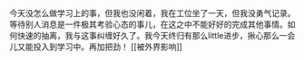 今天没怎么做学习上的事，但我也没闲着，我在工位坐了一天，但我没勇气记录。等待别人消息是一件极其考验心态的事儿，在这之中不能好好的完成其他事情。如何快速的抽离，我与这事纠缠好久了。我今天终归有那么little进步，揪心那么一会儿又能投入到学习中。再加把劲！
[[被外界影响]]